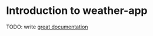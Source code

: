 # Introduction to weather-app

TODO: write [great documentation](http://jacobian.org/writing/what-to-write/)
